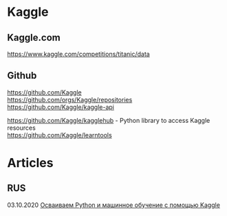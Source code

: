 # Kaggle           
## Kaggle.com                
https://www.kaggle.com/competitions/titanic/data            

## Github           
https://github.com/Kaggle             
https://github.com/orgs/Kaggle/repositories                               
https://github.com/Kaggle/kaggle-api                  

https://github.com/Kaggle/kagglehub - Python library to access Kaggle resources                      
https://github.com/Kaggle/learntools                    

# Articles
## RUS           
03.10.2020 [Осваиваем Python и машинное обучение с помощью Kaggle](https://proglib.io/p/izuchenie-python-i-mashinnogo-obucheniya-s-pomoshchyu-kaggle-2020-10-03)           
